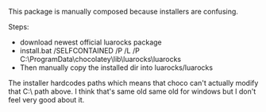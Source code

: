 This package is manually composed because installers are confusing.

Steps:

* download newest official luarocks package
* install.bat /SELFCONTAINED /P /L /P C:\ProgramData\chocolatey\lib\luarocks\luarocks
* Then manually copy the installed dir into luarocks/luarocks

The installer hardcodes paths which means that choco can't actually modify that C:\ path above. I think that's same old same old for windows but I don't feel very good about it.

